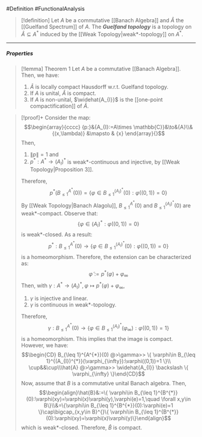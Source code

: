 #Definition #FunctionalAnalysis 

> [!definition]
> Let $A$ be a commutative [[Banach Algebra]] and $\hat{A}$ the [[Guelfand Spectrum]] of $A$. The ***Guelfand topology*** is a topology on $\hat{A}\subseteq A^{*}$ induced by the [[Weak Topology|weak*-topology]] on $A^{*}$.
---
##### Properties
> [!lemma] Theorem 1
> Let $A$ be a commutative [[Banach Algebra]]. Then, we have: 
> 1. $\hat{A}$ is locally compact Hausdorff w.r.t. Guelfand topology.
> 2. If $A$ is unital, $\hat{A}$ is compact.
> 3. If $A$ is non-unital, $\widehat{A_{I}}$ is the [[one-point compactification]] of $\hat{A}$.

> [!proof]+
> Consider the map: $$\begin{array}{cccc} {p:}&{A_{I}:=A\times \mathbb{C}}&\to&{A}\\&{(x,\lambda)} &\mapsto & {x} \end{array}{}$$Then, 
> 1. $\left\| p \right\|=1$ and 
> 2. $p^{*}:A^{*}\to(A_{I})^{*}$ is weak*-continuous and injective, by [[Weak Topology|Proposition 3]].
> 
> Therefore, $$p^{*}(B_{\leq 1}^{A^{*}}(0))=\{ \varphi\in B_{\leq 1}^{(A_{I})^{*}}(0):\varphi((0,1))=0 \}$$By [[Weak Topology|Banach Alagolu]], $B_{\leq 1}^{A^{*}}(0)$ and $B_{\leq 1}^{(A_{I})^{*}}(0)$ are weak\*-compact. Observe that: 
> $$\{ \varphi\in (A_{I})^{*}:\varphi((0,1))=0 \}$$ is weak\*-closed. As a result: $$p^{*}:B_{\leq 1}^{A^{*}}(0)\to \{ \varphi\in B_{\leq 1}^{(A_{I})^{*}}(0):\varphi((0,1))=0 \}$$is a homeomorphism. Therefore, the extension can be characterized as: $$\tilde{\varphi}:=p^{*}(\varphi)+\varphi_{\infty}$$Then, with $\gamma:A^{*}\to(A_{I})^{*},\varphi\mapsto p^{*}(\varphi)+\varphi_{\infty}$, 
> 1. $\gamma$ is injective and linear.
> 2. $\gamma$ is continuous in weak\*-topology.
>    
>  Therefore, $$\gamma:B_{\leq 1}^{A^{*}}(0)\to \{ \varphi\in B_{\leq 1}^{(A_{I})^{*}}(\varphi_{\infty}):\varphi((0,1))=1 \}$$is a homeomorphism. This implies that the image is compact. However, we have: $$\begin{CD} B_{\leq 1}^{A^{*}}(0) @>\gamma>> \{ \varphi\in B_{\leq 1}^{(A_{I})^{*}}(\varphi_{\infty}):\varphi((0,1))=1 \}\\ \cup&&\cup\\\hat{A} @>\gamma>> \widehat{A_{I}} \backslash \{ \varphi_{\infty} \}\end{CD}$$
>  Now, assume that $B$ is a commutative unital Banach algebra. Then, $$\begin{align}\hat{B}&:=\{ \varphi\in B_{\leq 1}^{B^{*}}(0):\varphi(xy)=\varphi(x)\varphi(y),\varphi(e)=1,\quad \forall x,y\in B\}\\&=\{\varphi\in B_{\leq 1}^{B^{*}}(0):\varphi(e)=1 \}\cap\bigcap_{x,y\in B}^{}\{ \varphi\in B_{\leq 1}^{B^{*}}(0):\varphi(xy)=\varphi(x)\varphi(y)\}\end{align}$$which is weak\*-closed. Therefore, $\hat{B}$ is compact. 
